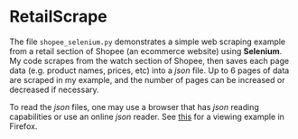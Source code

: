 # RetailScrape

The file `shopee_selenium.py` demonstrates a simple web scraping example from a retail section of Shopee (an ecommerce website) using **Selenium**. My code scrapes from the watch section of Shopee, then saves each page data (e.g. product names, prices, etc) into a *json* file. Up to 6 pages of data are scraped in my example, and the number of pages can be increased or decreased if necessary.

To read the *json* files, one may use a browser that has *json* reading capabilities or use an online *json* reader. See [this](https://github.com/QuantStats/RetailScrape/blob/master/images/page0_view.PNG) for a viewing example in Firefox.
